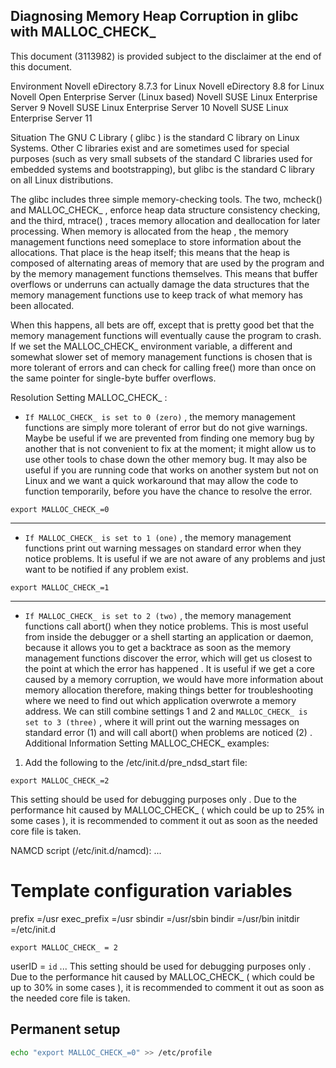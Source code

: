 ## Diagnosing Memory Heap Corruption in glibc with MALLOC_CHECK_

This document (3113982) is provided subject to the disclaimer at the end of this document.

Environment
Novell eDirectory 8.7.3 for Linux
Novell eDirectory 8.8 for Linux
Novell Open Enterprise Server (Linux based)
Novell SUSE Linux Enterprise Server 9
Novell SUSE Linux Enterprise Server 10
Novell SUSE Linux Enterprise Server 11
 
Situation
The GNU C Library ( glibc ) is the standard C library on Linux Systems. Other C libraries exist and are sometimes used for special purposes (such as very small subsets of the standard C libraries used for embedded systems and bootstrapping), but glibc is the standard C library on all Linux distributions.
 
The glibc includes three simple memory-checking tools. The two, mcheck() and MALLOC_CHECK_ , enforce heap data structure consistency checking, and the third, mtrace() , traces memory allocation and deallocation for later processing. When memory is allocated from the heap , the memory management functions need someplace to store information about the allocations. That place is the heap itself; this means that the heap is composed of alternating areas of memory that are used by the program and by the memory management functions themselves. This means that buffer overflows or underruns can actually damage the data structures that the memory management functions use to keep track of what memory has been allocated.
 
When this happens, all bets are off, except that is pretty good bet that the memory management functions will eventually cause the program to crash. If we set the MALLOC_CHECK_ environment variable, a different and somewhat slower set of memory management functions is chosen that is more tolerant of errors and can check for calling free() more than once on the same pointer for single-byte buffer overflows.
 
 
Resolution
Setting MALLOC_CHECK_ :

- `If MALLOC_CHECK_ is set to 0 (zero)` , the memory management functions are simply more tolerant of error but do not give warnings.
Maybe be useful if we are prevented from finding one memory bug by another that is not convenient to fix at the moment; it might allow us to use other tools to chase down the other memory bug.
It may also be useful if you are running code that works on another system but not on Linux and we want a quick workaround that may allow the code to function temporarily, before you have the chance to resolve the error.
```
export MALLOC_CHECK_=0
```
---------------------------------------------------------------------------------------

- `If MALLOC_CHECK_ is set to 1 (one)` , the memory management functions print out warning messages on standard error when they notice problems.
It is useful if we are not aware of any problems and just want to be notified if any problem exist.

```
export MALLOC_CHECK_=1
```
---------------------------------------------------------------------------------------
- `If MALLOC_CHECK_ is set to 2 (two)` , the memory management functions call abort() when they notice problems.
This is most useful from inside the debugger or a shell starting an application or daemon, because it allows you to get a backtrace as soon as the memory management functions discover the error, which will get us closest to the point at which the error has happened .
It is useful if we get a core caused by a memory corruption, we would have more information about memory allocation therefore, making things better for troubleshooting where we need to find out which application overwrote a memory address.
We can still combine settings 1 and 2 and `MALLOC_CHECK_ is set to 3 (three)` , where it will print out the warning messages on standard error (1) and will call abort() when problems are noticed (2) .  
Additional Information
Setting MALLOC_CHECK_ examples:

1. Add the following to the /etc/init.d/pre_ndsd_start file:
```
export MALLOC_CHECK_=2
```
This setting should be used for debugging purposes only . Due to the performance hit caused by MALLOC_CHECK_ ( which could be up to 25% in some cases ), it is recommended to comment it out as soon as the needed core file is taken.


NAMCD script (/etc/init.d/namcd):
...
# Template configuration variables

prefix =/usr
exec_prefix =/usr
sbindir =/usr/sbin
bindir =/usr/bin
initdir =/etc/init.d
```
export MALLOC_CHECK_ = 2
```
userID = `id`
...
This setting should be used for debugging purposes only . Due to the performance hit caused by MALLOC_CHECK_ ( which could be up to 30% in some cases ), it is recommended to comment it out as soon as the needed core file is taken.

## Permanent setup
```bash
echo "export MALLOC_CHECK_=0" >> /etc/profile
```
